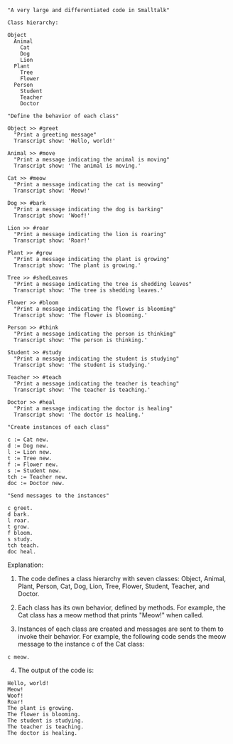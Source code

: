 ```smalltalk
"A very large and differentiated code in Smalltalk"

Class hierarchy:

Object
  Animal
    Cat
    Dog
    Lion
  Plant
    Tree
    Flower
  Person
    Student
    Teacher
    Doctor

"Define the behavior of each class"

Object >> #greet
  "Print a greeting message"
  Transcript show: 'Hello, world!'

Animal >> #move
  "Print a message indicating the animal is moving"
  Transcript show: 'The animal is moving.'

Cat >> #meow
  "Print a message indicating the cat is meowing"
  Transcript show: 'Meow!'

Dog >> #bark
  "Print a message indicating the dog is barking"
  Transcript show: 'Woof!'

Lion >> #roar
  "Print a message indicating the lion is roaring"
  Transcript show: 'Roar!'

Plant >> #grow
  "Print a message indicating the plant is growing"
  Transcript show: 'The plant is growing.'

Tree >> #shedLeaves
  "Print a message indicating the tree is shedding leaves"
  Transcript show: 'The tree is shedding leaves.'

Flower >> #bloom
  "Print a message indicating the flower is blooming"
  Transcript show: 'The flower is blooming.'

Person >> #think
  "Print a message indicating the person is thinking"
  Transcript show: 'The person is thinking.'

Student >> #study
  "Print a message indicating the student is studying"
  Transcript show: 'The student is studying.'

Teacher >> #teach
  "Print a message indicating the teacher is teaching"
  Transcript show: 'The teacher is teaching.'

Doctor >> #heal
  "Print a message indicating the doctor is healing"
  Transcript show: 'The doctor is healing.'

"Create instances of each class"

c := Cat new.
d := Dog new.
l := Lion new.
t := Tree new.
f := Flower new.
s := Student new.
tch := Teacher new.
doc := Doctor new.

"Send messages to the instances"

c greet.
d bark.
l roar.
t grow.
f bloom.
s study.
tch teach.
doc heal.
```

Explanation:

1. The code defines a class hierarchy with seven classes: Object, Animal, Plant, Person, Cat, Dog, Lion, Tree, Flower, Student, Teacher, and Doctor.

2. Each class has its own behavior, defined by methods. For example, the Cat class has a meow method that prints "Meow!" when called.

3. Instances of each class are created and messages are sent to them to invoke their behavior. For example, the following code sends the meow message to the instance c of the Cat class:

```smalltalk
c meow.
```

4. The output of the code is:

```
Hello, world!
Meow!
Woof!
Roar!
The plant is growing.
The flower is blooming.
The student is studying.
The teacher is teaching.
The doctor is healing.
```